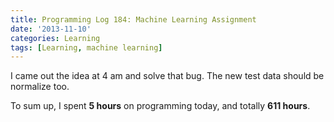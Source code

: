 ```yaml
---
title: Programming Log 184: Machine Learning Assignment
date: '2013-11-10'
categories: Learning
tags: [Learning, machine learning]
---
```


I came out the idea at 4 am and solve that bug. The new test data should be normalize too.

To sum up, I spent **5 hours** on programming today, and totally **611 hours**.